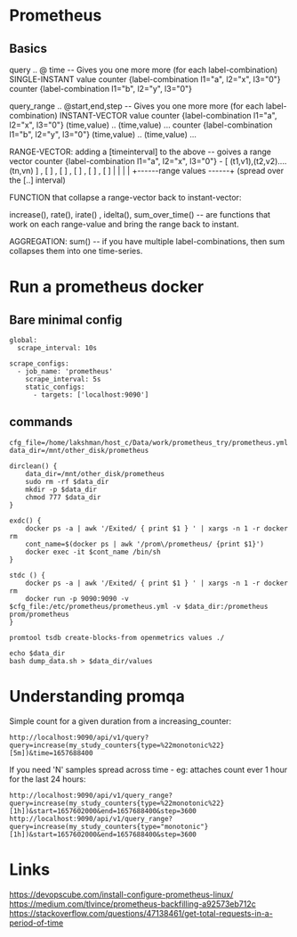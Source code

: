 # Prometheus


## Basics

query .. @ time
 -- Gives you one more more (for each label-combination) SINGLE-INSTANT value
counter {label-combination l1="a", l2="x", l3="0"}
counter {label-combination l1="b", l2="y", l3="0"}

query_range .. @start,end,step
 -- Gives you one more more (for each label-combination) INSTANT-VECTOR value
counter {label-combination l1="a", l2="x", l3="0"}
    (time,value) .. (time,value) ...
counter {label-combination l1="b", l2="y", l3="0"}
    (time,value) .. (time,value) ...

RANGE-VECTOR:
    adding a [timeinterval] to the above -- goives a range vector
counter {label-combination l1="a", l2="x", l3="0"}
    - [ (t1,v1),(t2,v2).... (tn,vn) ] , [   ] , [   ] , [   ] , [   ] , [   ]
        |                         |
        |                         |
        +------range values ------+
         (spread over the [..] interval)

FUNCTION that collapse a range-vector back to instant-vector:

increase(), rate(), irate() , idelta(), sum_over_time()
    -- are functions that work on each range-value and bring the range back to instant.

AGGREGATION:
sum()
    -- if you have multiple label-combinations, then sum collapses them into one time-series.

# Run a prometheus docker

## Bare minimal config

```
global:
  scrape_interval: 10s

scrape_configs:
  - job_name: 'prometheus'
    scrape_interval: 5s
    static_configs:
      - targets: ['localhost:9090']
```

## commands

```
cfg_file=/home/lakshman/host_c/Data/work/prometheus_try/prometheus.yml
data_dir=/mnt/other_disk/prometheus

dirclean() {
    data_dir=/mnt/other_disk/prometheus
    sudo rm -rf $data_dir
    mkdir -p $data_dir
    chmod 777 $data_dir
}

exdc() {
    docker ps -a | awk '/Exited/ { print $1 } ' | xargs -n 1 -r docker rm
    cont_name=$(docker ps | awk '/prom\/prometheus/ {print $1}')
    docker exec -it $cont_name /bin/sh
}

stdc () {
    docker ps -a | awk '/Exited/ { print $1 } ' | xargs -n 1 -r docker rm
    docker run -p 9090:9090 -v $cfg_file:/etc/prometheus/prometheus.yml -v $data_dir:/prometheus prom/prometheus
}

promtool tsdb create-blocks-from openmetrics values ./

echo $data_dir
bash dump_data.sh > $data_dir/values

```

# Understanding promqa

Simple count for a given duration from a increasing_counter:
```
http://localhost:9090/api/v1/query?query=increase(my_study_counters{type=%22monotonic%22}[5m])&time=1657688400
```
If you need 'N' samples spread across time - eg: attaches count ever 1 hour for the last 24 hours:

```
http://localhost:9090/api/v1/query_range?query=increase(my_study_counters{type=%22monotonic%22}[1h])&start=1657602000&end=1657688400&step=3600
http://localhost:9090/api/v1/query_range?query=increase(my_study_counters{type="monotonic"}[1h])&start=1657602000&end=1657688400&step=3600
```



# Links

https://devopscube.com/install-configure-prometheus-linux/
https://medium.com/tlvince/prometheus-backfilling-a92573eb712c
https://stackoverflow.com/questions/47138461/get-total-requests-in-a-period-of-time

